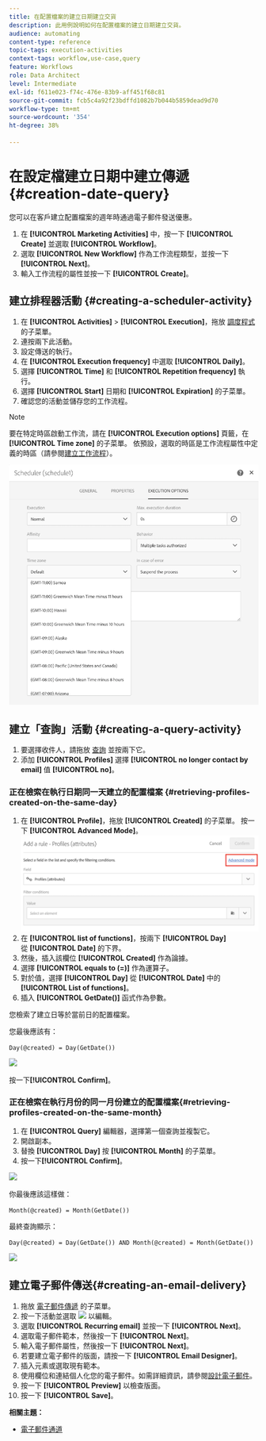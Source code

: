 ```yaml
---
title: 在配置檔案的建立日期建立交貨
description: 此用例說明如何在配置檔案的建立日期建立交貨。
audience: automating
content-type: reference
topic-tags: execution-activities
context-tags: workflow,use-case,query
feature: Workflows
role: Data Architect
level: Intermediate
exl-id: f611e023-f74c-476e-83b9-aff451f68c81
source-git-commit: fcb5c4a92f23bdffd1082b7b044b5859dead9d70
workflow-type: tm+mt
source-wordcount: '354'
ht-degree: 38%

---
```


# 在設定檔建立日期中建立傳遞 {#creation-date-query}

您可以在客戶建立配置檔案的週年時通過電子郵件發送優惠。

1. 在 **[!UICONTROL Marketing Activities]** 中，按一下 **[!UICONTROL Create]** 並選取 **[!UICONTROL Workflow]**。
1. 選取 **[!UICONTROL New Workflow]** 作為工作流程類型，並按一下 **[!UICONTROL Next]**。
1. 輸入工作流程的屬性並按一下 **[!UICONTROL Create]**。

## 建立排程器活動 {#creating-a-scheduler-activity}

1. 在 **[!UICONTROL Activities]** > **[!UICONTROL Execution]**，拖放 [調度程式](../../automating/using/scheduler.md) 的子菜單。
1. 連按兩下此活動。
1. 設定傳送的執行。
1. 在 **[!UICONTROL Execution frequency]** 中選取 **[!UICONTROL Daily]**。
1. 選擇 **[!UICONTROL Time]** 和 **[!UICONTROL Repetition frequency]** 執行。
1. 選擇 **[!UICONTROL Start]** 日期和 **[!UICONTROL Expiration]** 的子菜單。
1. 確認您的活動並儲存您的工作流程。

>[!NOTE]
>
>要在特定時區啟動工作流，請在 **[!UICONTROL Execution options]** 頁籤，在 **[!UICONTROL Time zone]** 的子菜單。 依預設，選取的時區是工作流程屬性中定義的時區（請參閱[建立工作流程](../../automating/using/building-a-workflow.md)）。

![](assets/time_zone.png)

## 建立「查詢」活動 {#creating-a-query-activity}

1. 要選擇收件人，請拖放 [查詢](../../automating/using/query.md) 並按兩下它。
1. 添加 **[!UICONTROL Profiles]** 選擇 **[!UICONTROL no longer contact by email]** 值 **[!UICONTROL no]**。

### 正在檢索在執行日期同一天建立的配置檔案 {#retrieving-profiles-created-on-the-same-day}

1. 在 **[!UICONTROL Profile]**，拖放 **[!UICONTROL Created]** 的子菜單。 按一下 **[!UICONTROL Advanced Mode]**。
   ![](assets/advanced_mode.png)
1. 在 **[!UICONTROL list of functions]**，按兩下 **[!UICONTROL Day]** 從 **[!UICONTROL Date]** 的下界。
1. 然後，插入該欄位 **[!UICONTROL Created]** 作為論據。
1. 選擇 **[!UICONTROL equals to (=)]** 作為運算子。
1. 對於值，選擇 **[!UICONTROL Day]** 從 **[!UICONTROL Date]** 中的 **[!UICONTROL List of functions]**。
1. 插入 **[!UICONTROL GetDate()]** 函式作為參數。

您檢索了建立日等於當前日的配置檔案。

您最後應該有：

```Day(@created) = Day(GetDate())```

![](assets/day_creation_query.png)

按一下&#x200B;**[!UICONTROL Confirm]**。

### 正在檢索在執行月份的同一月份建立的配置檔案{#retrieving-profiles-created-on-the-same-month}

1. 在 **[!UICONTROL Query]** 編輯器，選擇第一個查詢並複製它。
1. 開啟副本。
1. 替換 **[!UICONTROL Day]** 按 **[!UICONTROL Month]** 的子菜單。
1. 按一下&#x200B;**[!UICONTROL Confirm]**。

![](assets/month_rule.png)

你最後應該這樣做：

``` Month(@created) = Month(GetDate()) ```

最終查詢顯示：

```Day(@created) = Day(GetDate()) AND Month(@created) = Month(GetDate())```

![](assets/expression_editor_1.png)

## 建立電子郵件傳送{#creating-an-email-delivery}

1. 拖放 [電子郵件傳遞](../../automating/using/email-delivery.md) 的子菜單。
1. 按一下活動並選取 ![](assets/edit_darkgrey-24px.png) 以編輯。
1. 選取 **[!UICONTROL Recurring email]** 並按一下 **[!UICONTROL Next]**。
1. 選取電子郵件範本，然後按一下 **[!UICONTROL Next]**。
1. 輸入電子郵件屬性，然後按一下 **[!UICONTROL Next]**。
1. 若要建立電子郵件的版面，請按一下 **[!UICONTROL Email Designer]**。
1. 插入元素或選取現有範本。
1. 使用欄位和連結個人化您的電子郵件。如需詳細資訊，請參閱[設計電子郵件](../../designing/using/designing-from-scratch.md#designing-an-email-content-from-scratch)。
1. 按一下 **[!UICONTROL Preview]** 以檢查版面。
1. 按一下 **[!UICONTROL Save]**。

**相關主題：**

* [電子郵件通道](../../channels/using/creating-an-email.md)
